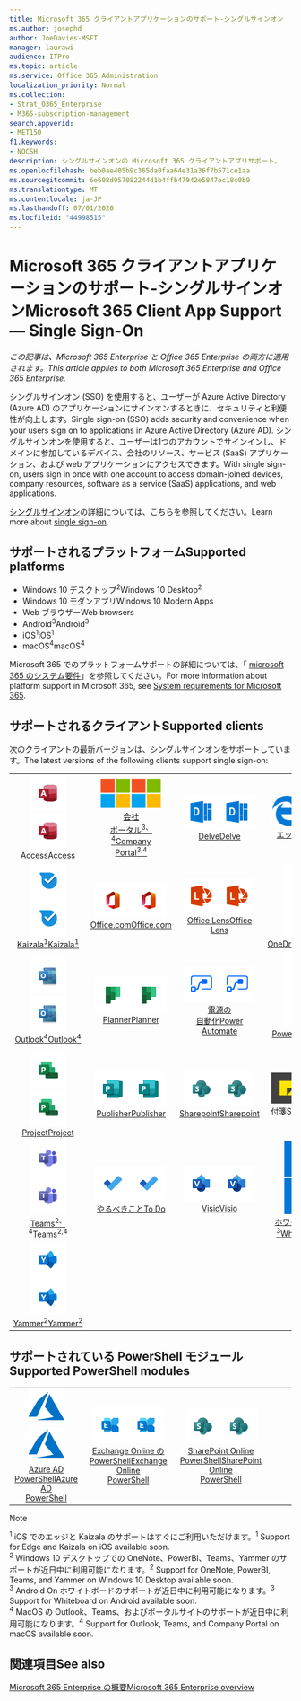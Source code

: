 ```yaml
---
title: Microsoft 365 クライアントアプリケーションのサポート-シングルサインオン
ms.author: josephd
author: JoeDavies-MSFT
manager: laurawi
audience: ITPro
ms.topic: article
ms.service: Office 365 Administration
localization_priority: Normal
ms.collection:
- Strat_O365_Enterprise
- M365-subscription-management
search.appverid:
- MET150
f1.keywords:
- NOCSH
description: シングルサインオンの Microsoft 365 クライアントアプリサポート。
ms.openlocfilehash: beb0ae405b9c365da0faa64e31a36f7b571ce1aa
ms.sourcegitcommit: 6e608d957082244d1b4ffb47942e5847ec18c0b9
ms.translationtype: MT
ms.contentlocale: ja-JP
ms.lasthandoff: 07/01/2020
ms.locfileid: "44998515"
---
```

# <a name="microsoft-365-client-app-support--single-sign-on"></a><span data-ttu-id="f5c99-103">Microsoft 365 クライアントアプリケーションのサポート-シングルサインオン</span><span class="sxs-lookup"><span data-stu-id="f5c99-103">Microsoft 365 Client App Support — Single Sign-On</span></span>

<span data-ttu-id="f5c99-104">*この記事は、Microsoft 365 Enterprise と Office 365 Enterprise の両方に適用されます。*</span><span class="sxs-lookup"><span data-stu-id="f5c99-104">*This article applies to both Microsoft 365 Enterprise and Office 365 Enterprise.*</span></span>

<span data-ttu-id="f5c99-105">シングルサインオン (SSO) を使用すると、ユーザーが Azure Active Directory (Azure AD) のアプリケーションにサインオンするときに、セキュリティと利便性が向上します。</span><span class="sxs-lookup"><span data-stu-id="f5c99-105">Single sign-on (SSO) adds security and convenience when your users sign on to applications in Azure Active Directory (Azure AD).</span></span> <span data-ttu-id="f5c99-106">シングルサインオンを使用すると、ユーザーは1つのアカウントでサインインし、ドメインに参加しているデバイス、会社のリソース、サービス (SaaS) アプリケーション、および web アプリケーションにアクセスできます。</span><span class="sxs-lookup"><span data-stu-id="f5c99-106">With single sign-on, users sign in once with one account to access domain-joined devices, company resources, software as a service (SaaS) applications, and web applications.</span></span>

<span data-ttu-id="f5c99-107">[シングルサインオン](https://docs.microsoft.com/azure/active-directory/manage-apps/what-is-single-sign-on)の詳細については、こちらを参照してください。</span><span class="sxs-lookup"><span data-stu-id="f5c99-107">Learn more about [single sign-on](https://docs.microsoft.com/azure/active-directory/manage-apps/what-is-single-sign-on).</span></span>

## <a name="supported-platforms"></a><span data-ttu-id="f5c99-108">サポートされるプラットフォーム</span><span class="sxs-lookup"><span data-stu-id="f5c99-108">Supported platforms</span></span>

 - <span data-ttu-id="f5c99-109">Windows 10 デスクトップ<sup>2</sup></span><span class="sxs-lookup"><span data-stu-id="f5c99-109">Windows 10 Desktop<sup>2</sup></span></span>
 - <span data-ttu-id="f5c99-110">Windows 10 モダンアプリ</span><span class="sxs-lookup"><span data-stu-id="f5c99-110">Windows 10 Modern Apps</span></span>
 - <span data-ttu-id="f5c99-111">Web ブラウザー</span><span class="sxs-lookup"><span data-stu-id="f5c99-111">Web browsers</span></span>
 - <span data-ttu-id="f5c99-112">Android<sup>3</sup></span><span class="sxs-lookup"><span data-stu-id="f5c99-112">Android<sup>3</sup></span></span>
 - <span data-ttu-id="f5c99-113">iOS<sup>1</sup></span><span class="sxs-lookup"><span data-stu-id="f5c99-113">iOS<sup>1</sup></span></span>
 - <span data-ttu-id="f5c99-114">macOS<sup>4</sup></span><span class="sxs-lookup"><span data-stu-id="f5c99-114">macOS<sup>4</sup></span></span>

<span data-ttu-id="f5c99-115">Microsoft 365 でのプラットフォームサポートの詳細については、「 [microsoft 365 のシステム要件](https://products.office.com/office-system-requirements)」を参照してください。</span><span class="sxs-lookup"><span data-stu-id="f5c99-115">For more information about platform support in Microsoft 365, see [System requirements for Microsoft 365](https://products.office.com/office-system-requirements).</span></span>

## <a name="supported-clients"></a><span data-ttu-id="f5c99-116">サポートされるクライアント</span><span class="sxs-lookup"><span data-stu-id="f5c99-116">Supported clients</span></span>

<span data-ttu-id="f5c99-117">次のクライアントの最新バージョンは、シングルサインオンをサポートしています。</span><span class="sxs-lookup"><span data-stu-id="f5c99-117">The latest versions of the following clients support single sign-on:</span></span>

| | | | | | |
|:---:|:---:|:---:|:---:|:---:|:---:|
| <span data-ttu-id="f5c99-118">![Access アイコン](media/o365-access-64x64.png)</span><span class="sxs-lookup"><span data-stu-id="f5c99-118">![Access icon](media/o365-access-64x64.png)</span></span> <br> [<span data-ttu-id="f5c99-119">Access</span><span class="sxs-lookup"><span data-stu-id="f5c99-119">Access</span></span>](https://products.office.com/access) | <span data-ttu-id="f5c99-120">![会社のポータルのアイコン](media/o365-microsoft-64x64.png)</span><span class="sxs-lookup"><span data-stu-id="f5c99-120">![Company portal icon](media/o365-microsoft-64x64.png)</span></span> <br> [<span data-ttu-id="f5c99-121">会社 <br> ポータル<sup>3、4</sup></span><span class="sxs-lookup"><span data-stu-id="f5c99-121">Company <br> Portal<sup>3,4</sup> </span></span>](https://docs.microsoft.com/intune-user-help/sign-in-to-the-company-portal) | <span data-ttu-id="f5c99-122">![Delve アイコン](media/o365-delve-64x64.png)</span><span class="sxs-lookup"><span data-stu-id="f5c99-122">![Delve icon](media/o365-delve-64x64.png)</span></span> <br> [<span data-ttu-id="f5c99-123">Delve</span><span class="sxs-lookup"><span data-stu-id="f5c99-123">Delve</span></span>](https://products.office.com/business/intelligent-search) | <span data-ttu-id="f5c99-124">![エッジアイコン](media/o365-edge-64x64.png)</span><span class="sxs-lookup"><span data-stu-id="f5c99-124">![Edge icon](media/o365-edge-64x64.png)</span></span> <br> [<span data-ttu-id="f5c99-125">エッジ<sup>1</sup></span><span class="sxs-lookup"><span data-stu-id="f5c99-125">Edge<sup>1</sup></span></span>](https://www.microsoft.com/windows/microsoft-edge) | <span data-ttu-id="f5c99-126">![Excel アイコン](media/o365-excel-64x64.png)</span><span class="sxs-lookup"><span data-stu-id="f5c99-126">![Excel icon](media/o365-excel-64x64.png)</span></span> <br> [<span data-ttu-id="f5c99-127">Excel</span><span class="sxs-lookup"><span data-stu-id="f5c99-127">Excel</span></span>](https://products.office.com/excel) 
| <span data-ttu-id="f5c99-128">![Kaizala アイコン](media/o365-kaizala-64x64.png)</span><span class="sxs-lookup"><span data-stu-id="f5c99-128">![Kaizala icon](media/o365-kaizala-64x64.png)</span></span> <br> [<span data-ttu-id="f5c99-129">Kaizala<sup>1</sup></span><span class="sxs-lookup"><span data-stu-id="f5c99-129">Kaizala<sup>1</sup></span></span>](https://products.office.com/en/business/microsoft-kaizala) | <span data-ttu-id="f5c99-130">![Office.com アイコン](media/o365-office-64x64.png)</span><span class="sxs-lookup"><span data-stu-id="f5c99-130">![Office.com icon](media/o365-office-64x64.png)</span></span> <br> [<span data-ttu-id="f5c99-131">Office.com</span><span class="sxs-lookup"><span data-stu-id="f5c99-131">Office.com</span></span>](https://www.office.com/) | <span data-ttu-id="f5c99-132">![レンズアイコン](media/o365-lens-64x64.png)</span><span class="sxs-lookup"><span data-stu-id="f5c99-132">![Lens icon](media/o365-lens-64x64.png)</span></span> <br> [<span data-ttu-id="f5c99-133">Office Lens</span><span class="sxs-lookup"><span data-stu-id="f5c99-133">Office Lens</span></span>](https://www.microsoft.com/p/office-lens/9wzdncrfj3t8?activetab=pivot%3Aoverviewtab) | <span data-ttu-id="f5c99-134">![OneDrive for Business アイコン](media/o365-OneDrive-64x64.png)</span><span class="sxs-lookup"><span data-stu-id="f5c99-134">![OneDrive for Business icon](media/o365-OneDrive-64x64.png)</span></span> <br> [<span data-ttu-id="f5c99-135">OneDrive</span><span class="sxs-lookup"><span data-stu-id="f5c99-135">OneDrive</span></span>](https://products.office.com/onedrive-for-business/online-cloud-storage) | <span data-ttu-id="f5c99-136">![OneNote アイコン](media/o365-OneNote-64x64.png)</span><span class="sxs-lookup"><span data-stu-id="f5c99-136">![OneNote icon](media/o365-OneNote-64x64.png)</span></span> <br> [<span data-ttu-id="f5c99-137">OneNote<sup>2</sup></span><span class="sxs-lookup"><span data-stu-id="f5c99-137">OneNote<sup>2</sup></span></span>](https://products.office.com/onenote) 
| <span data-ttu-id="f5c99-138">![Outlook アイコン](media/o365-outlook-64x64.png)</span><span class="sxs-lookup"><span data-stu-id="f5c99-138">![Outlook icon](media/o365-outlook-64x64.png)</span></span> <br> [<span data-ttu-id="f5c99-139">Outlook<sup>4</sup></span><span class="sxs-lookup"><span data-stu-id="f5c99-139">Outlook<sup>4</sup></span></span>](https://products.office.com/outlook) | <span data-ttu-id="f5c99-140">![Planner アイコン](media/o365-planner-64x64.png)</span><span class="sxs-lookup"><span data-stu-id="f5c99-140">![Planner icon](media/o365-planner-64x64.png)</span></span> <br> [<span data-ttu-id="f5c99-141">Planner</span><span class="sxs-lookup"><span data-stu-id="f5c99-141">Planner</span></span>](https://products.office.com/business/task-management-software) | <span data-ttu-id="f5c99-142">![電源の自動化アイコン](media/o365-flow-64x64.png)</span><span class="sxs-lookup"><span data-stu-id="f5c99-142">![Power Automate icon](media/o365-flow-64x64.png)</span></span> <br> [<span data-ttu-id="f5c99-143">電源の <br> 自動化</span><span class="sxs-lookup"><span data-stu-id="f5c99-143">Power <br> Automate</span></span>](https://flow.microsoft.com) | <span data-ttu-id="f5c99-144">![PowerBI アイコン](media/o365-powerbi-64x64.png)</span><span class="sxs-lookup"><span data-stu-id="f5c99-144">![PowerBI icon](media/o365-powerbi-64x64.png)</span></span> <br> [<span data-ttu-id="f5c99-145">Power BI<sup>2</sup></span><span class="sxs-lookup"><span data-stu-id="f5c99-145">Power BI<sup>2</sup></span></span>](https://powerbi.microsoft.com)| <span data-ttu-id="f5c99-146">![PowerPoint アイコン](media/o365-powerpoint-64x64.png)</span><span class="sxs-lookup"><span data-stu-id="f5c99-146">![PowerPoint icon](media/o365-powerpoint-64x64.png)</span></span> <br> [<span data-ttu-id="f5c99-147">PowerPoint</span><span class="sxs-lookup"><span data-stu-id="f5c99-147">PowerPoint</span></span>](https://products.office.com/powerpoint) 
| <span data-ttu-id="f5c99-148">![Project アイコン](media/o365-project-64x64.png)</span><span class="sxs-lookup"><span data-stu-id="f5c99-148">![Project icon](media/o365-project-64x64.png)</span></span> <br> [<span data-ttu-id="f5c99-149">Project</span><span class="sxs-lookup"><span data-stu-id="f5c99-149">Project</span></span>](https://products.office.com/project) | <span data-ttu-id="f5c99-150">![Publisher アイコン](media/o365-publisher-64x64.png)</span><span class="sxs-lookup"><span data-stu-id="f5c99-150">![Publisher icon](media/o365-publisher-64x64.png)</span></span> <br> [<span data-ttu-id="f5c99-151">Publisher</span><span class="sxs-lookup"><span data-stu-id="f5c99-151">Publisher</span></span>](https://products.office.com/publisher) | <span data-ttu-id="f5c99-152">![SharePoint アイコン](media/o365-sharepoint-64x64.png)</span><span class="sxs-lookup"><span data-stu-id="f5c99-152">![SharePoint icon](media/o365-sharepoint-64x64.png)</span></span> <br> [<span data-ttu-id="f5c99-153">Sharepoint</span><span class="sxs-lookup"><span data-stu-id="f5c99-153">Sharepoint</span></span>](https://products.office.com/sharepoint) | <span data-ttu-id="f5c99-154">![付箋アイコン](media/o365-stickynotes-64x64.png)</span><span class="sxs-lookup"><span data-stu-id="f5c99-154">![Sticky Notes icon](media/o365-stickynotes-64x64.png)</span></span> <br> [<span data-ttu-id="f5c99-155">付箋</span><span class="sxs-lookup"><span data-stu-id="f5c99-155">Sticky Notes</span></span>](https://www.microsoft.com/p/microsoft-sticky-notes/9nblggh4qghw)  | <span data-ttu-id="f5c99-156">![Sway アイコン](media/o365-sway-64x64.png)</span><span class="sxs-lookup"><span data-stu-id="f5c99-156">![Sway icon](media/o365-sway-64x64.png)</span></span> <br> [<span data-ttu-id="f5c99-157">Sway</span><span class="sxs-lookup"><span data-stu-id="f5c99-157">Sway</span></span>](https://sway.com) 
| <span data-ttu-id="f5c99-158">![Teams アイコン](media/o365-teams-64x64.png)</span><span class="sxs-lookup"><span data-stu-id="f5c99-158">![Teams icon](media/o365-teams-64x64.png)</span></span> <br> [<span data-ttu-id="f5c99-159">Teams<sup>2、4</sup></span><span class="sxs-lookup"><span data-stu-id="f5c99-159">Teams<sup>2,4</sup></span></span>](https://products.office.com/microsoft-teams/group-chat-software) | <span data-ttu-id="f5c99-160">![To Do アイコン](media/o365-todo-64x64.png)</span><span class="sxs-lookup"><span data-stu-id="f5c99-160">![To Do icon](media/o365-todo-64x64.png)</span></span> <br> [<span data-ttu-id="f5c99-161">やるべきこと</span><span class="sxs-lookup"><span data-stu-id="f5c99-161">To Do</span></span>](https://todo.microsoft.com) | <span data-ttu-id="f5c99-162">![Visio アイコン](media/o365-visio-64x64.png)</span><span class="sxs-lookup"><span data-stu-id="f5c99-162">![Visio icon](media/o365-visio-64x64.png)</span></span> <br> [<span data-ttu-id="f5c99-163">Visio</span><span class="sxs-lookup"><span data-stu-id="f5c99-163">Visio</span></span>](https://products.office.com/visio/flowchart-software) | <span data-ttu-id="f5c99-164">![Whiteboard アイコン](media/o365-whiteboard-64x64.png)</span><span class="sxs-lookup"><span data-stu-id="f5c99-164">![Whiteboard icon](media/o365-whiteboard-64x64.png)</span></span> <br> [<span data-ttu-id="f5c99-165">ホワイトボード<sup>3</sup></span><span class="sxs-lookup"><span data-stu-id="f5c99-165">Whiteboard<sup>3</sup></span></span>](https://whiteboard.microsoft.com/) | <span data-ttu-id="f5c99-166">![Word アイコン](media/o365-word-64x64.png)</span><span class="sxs-lookup"><span data-stu-id="f5c99-166">![Word icon](media/o365-word-64x64.png)</span></span> <br> [<span data-ttu-id="f5c99-167">Word</span><span class="sxs-lookup"><span data-stu-id="f5c99-167">Word</span></span>](https://products.office.com/word) 
| <span data-ttu-id="f5c99-168">![Yammer アイコン](media/o365-yammer-64x64.png)</span><span class="sxs-lookup"><span data-stu-id="f5c99-168">![Yammer icon](media/o365-yammer-64x64.png)</span></span> <br> [<span data-ttu-id="f5c99-169">Yammer<sup>2</sup></span><span class="sxs-lookup"><span data-stu-id="f5c99-169">Yammer<sup>2</sup></span></span>](https://products.office.com/yammer/yammer-overview) |

## <a name="supported-powershell-modules"></a><span data-ttu-id="f5c99-170">サポートされている PowerShell モジュール</span><span class="sxs-lookup"><span data-stu-id="f5c99-170">Supported PowerShell modules</span></span>

| | | | | | |
|:---:|:---:|:---:|:---:|:---:|:---:|
| <span data-ttu-id="f5c99-171">![Azure アイコン](media/o365-azure-64x64.png)</span><span class="sxs-lookup"><span data-stu-id="f5c99-171">![Azure icon](media/o365-azure-64x64.png)</span></span> <br> [<span data-ttu-id="f5c99-172">Azure AD <br> PowerShell</span><span class="sxs-lookup"><span data-stu-id="f5c99-172">Azure AD <br> PowerShell</span></span>](https://docs.microsoft.com/powershell/azure/active-directory/overview?view=azureadps-2.0) | <span data-ttu-id="f5c99-173">![Exchange アイコン](media/o365-exchange-64x64.png)</span><span class="sxs-lookup"><span data-stu-id="f5c99-173">![Exchange icon](media/o365-exchange-64x64.png)</span></span> <br> [<span data-ttu-id="f5c99-174">Exchange Online の <br> PowerShell</span><span class="sxs-lookup"><span data-stu-id="f5c99-174">Exchange Online <br> PowerShell</span></span>](https://docs.microsoft.com/powershell/exchange/exchange-online/exchange-online-powershell?view=exchange-ps) | <span data-ttu-id="f5c99-175">![SharePoint アイコン](media/o365-sharepoint-64x64.png)</span><span class="sxs-lookup"><span data-stu-id="f5c99-175">![SharePoint icon](media/o365-sharepoint-64x64.png)</span></span> <br> [<span data-ttu-id="f5c99-176">SharePoint Online <br> PowerShell</span><span class="sxs-lookup"><span data-stu-id="f5c99-176">SharePoint Online <br> PowerShell</span></span>](https://docs.microsoft.com/powershell/sharepoint/sharepoint-online/connect-sharepoint-online)

> [!NOTE]
> <span data-ttu-id="f5c99-177"><sup>1</sup> iOS でのエッジと Kaizala のサポートはすぐにご利用いただけます。</span><span class="sxs-lookup"><span data-stu-id="f5c99-177"><sup>1</sup> Support for Edge and Kaizala on iOS available soon.</span></span> <br>
> <span data-ttu-id="f5c99-178"><sup>2</sup> Windows 10 デスクトップでの OneNote、PowerBI、Teams、Yammer のサポートが近日中に利用可能になります。</span><span class="sxs-lookup"><span data-stu-id="f5c99-178"><sup>2</sup> Support for OneNote, PowerBI, Teams, and Yammer on Windows 10 Desktop available soon.</span></span> <br>
> <span data-ttu-id="f5c99-179"><sup>3</sup> Android On ホワイトボードのサポートが近日中に利用可能になります。</span><span class="sxs-lookup"><span data-stu-id="f5c99-179"><sup>3</sup> Support for Whiteboard on Android available soon.</span></span> <br>
> <span data-ttu-id="f5c99-180"><sup>4</sup> MacOS の Outlook、Teams、およびポータルサイトのサポートが近日中に利用可能になります。</span><span class="sxs-lookup"><span data-stu-id="f5c99-180"><sup>4</sup> Support for Outlook, Teams, and Company Portal on macOS available soon.</span></span> <br>

## <a name="see-also"></a><span data-ttu-id="f5c99-181">関連項目</span><span class="sxs-lookup"><span data-stu-id="f5c99-181">See also</span></span>

[<span data-ttu-id="f5c99-182">Microsoft 365 Enterprise の概要</span><span class="sxs-lookup"><span data-stu-id="f5c99-182">Microsoft 365 Enterprise overview</span></span>](https://docs.microsoft.com/microsoft-365/enterprise/microsoft-365-overview)
